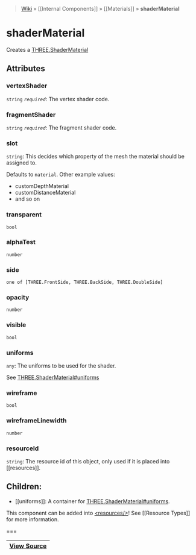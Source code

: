 > [Wiki](Home) » [[Internal Components]] » [[Materials]] » **shaderMaterial**

# shaderMaterial

Creates a [THREE.ShaderMaterial](http://threejs.org/docs/#Reference/Materials/ShaderMaterial)

## Attributes
### vertexShader
``` string ``` *``` required ```*: The vertex shader code.

### fragmentShader
``` string ``` *``` required ```*: The fragment shader code.

### slot
``` string ```: This decides which property of the mesh the material should be assigned to.

Defaults to `material`. Other example values:
- customDepthMaterial
- customDistanceMaterial
- and so on

### transparent
``` bool ```

### alphaTest
``` number ```

### side
``` one of [THREE.FrontSide, THREE.BackSide, THREE.DoubleSide] ```

### opacity
``` number ```

### visible
``` bool ```

### uniforms
``` any ```: The uniforms to be used for the shader.

See [THREE.ShaderMaterial#uniforms](http://threejs.org/docs/#Reference/Materials/ShaderMaterial.uniforms)

### wireframe
``` bool ```

### wireframeLinewidth
``` number ```

### resourceId
``` string ```: The resource id of this object, only used if it is placed into [[resources]].

## Children:
  * [[uniforms]]: A container for [THREE.ShaderMaterial#uniforms](http://threejs.org/docs/#Reference/Materials/ShaderMaterial.uniforms).

This component can be added into [&lt;resources/&gt;](resources)! See [[Resource Types]] for more information.

===

|**[View Source](../blob/master/src/lib/descriptors/Material/ShaderMaterialDescriptor.js)**|
 ---|
